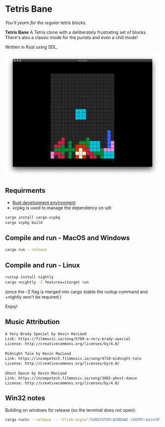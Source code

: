 # Tetris Bane

_You'll yearn for the regular tetris blocks._

**Tetris Bane** A Tetris clone with a deliberately frustrating set of blocks. There's also a classic mode for the purists and even a chill mode!

Written in Rust using SDL.

![Image of Classic Mode](./web/screenshots/bane_mode.png)

## Requirments

* [Rust development environment](https://www.rust-lang.org/learn/get-started)
* vcpkg is used to manage the dependency on sdl:

```bash
cargo install cargo-vcpkg
cargo vcpkg build
```

## Compile and run - MacOS and Windows

```bash
cargo run --release
```

## Compile and run - Linux
```bash
rustup install nightly
cargo +nightly -Z features=itarget run 
```

(once the -Z flag is merged into cargo stable the rustup command and +nightly won't be required.)

Enjoy!

## Music Attribution

```
A Very Brady Special by Kevin MacLeod
Link: https://filmmusic.io/song/5760-a-very-brady-special
License: http://creativecommons.org/licenses/by/4.0/

Midnight Tale by Kevin MacLeod
Link: https://incompetech.filmmusic.io/song/4710-midnight-tale
License: http://creativecommons.org/licenses/by/4.0/

Ghost Dance by Kevin MacLeod
Link: https://incompetech.filmmusic.io/song/3802-ghost-dance
License: http://creativecommons.org/licenses/by/4.0/
```

## Win32 notes
Building on windows for release (so the terminal does not open):

```sh
cargo rustc --release -- -Clink-args="/SUBSYSTEM:WINDOWS /ENTRY:mainCRTStartup"
```
